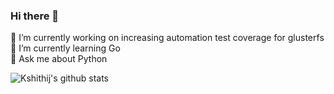 ### Hi there 👋

<!--
**kshithijiyer/kshithijiyer** is a ✨ _special_ ✨ repository because its `README.md` (this file) appears on your GitHub profile.

Here are some ideas to get you started:

- 🔭 I’m currently working on ...
- 🌱 I’m currently learning ...
- 👯 I’m looking to collaborate on ...
- 🤔 I’m looking for help with ...
- 💬 Ask me about ...
- 📫 How to reach me: ...
- 😄 Pronouns: ...
- ⚡ Fun fact: ...
-->

🔭 I’m currently working on increasing automation test coverage for glusterfs <br>
🌱 I’m currently learning Go <br>
💬 Ask me about Python

![Kshithij's github stats](https://github-readme-stats.vercel.app/api?username=kshithijiyer&theme=dark&include_all_commits=true&show_icons=true)
